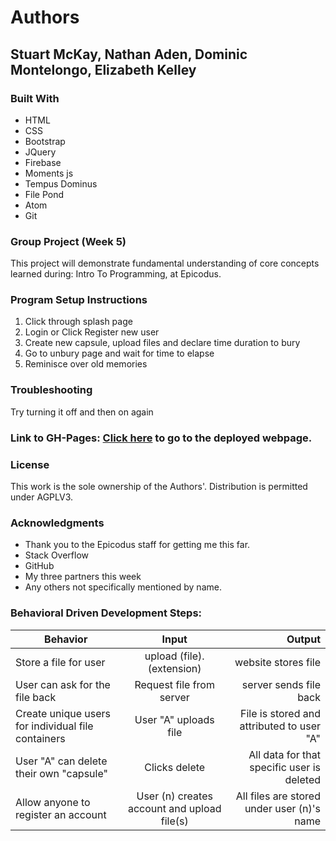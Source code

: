 # Authors
## **Stuart McKay,** **Nathan Aden,** **Dominic Montelongo,** **Elizabeth Kelley**

### Built With
* HTML
* CSS
* Bootstrap
* JQuery
* Firebase
* Moments js
* Tempus Dominus
* File Pond
* Atom
* Git

### Group Project (Week 5)
This project will demonstrate fundamental understanding of core concepts learned during: Intro To Programming, at Epicodus.

### Program Setup Instructions
1. Click through splash page
2. Login or Click Register new user
3. Create new capsule, upload files and declare time duration to bury
4. Go to unbury page and wait for time to elapse
5. Reminisce over old memories


### Troubleshooting
Try turning it off and then on again

### Link to GH-Pages: [Click here](https://mcstuart.github.io/virtual-time-capsule/) to go to the deployed webpage.

### License
This work is the sole ownership of the Authors'. Distribution is permitted under AGPLV3.

### Acknowledgments
* Thank you to the Epicodus staff for getting me this far.
* Stack Overflow
* GitHub
* My three partners this week
* Any others not specifically mentioned by name.

### Behavioral Driven Development Steps:
| Behavior | Input | Output |
| ------------- |:-------------:| -----:|
| Store a file for user | upload (file).(extension) | website stores file |
| User can ask for the file back | Request file from server | server sends file back |
| Create unique users for individual file containers | User "A" uploads file | File is stored and attributed to user "A" |
| User "A" can delete their own "capsule" | Clicks delete | All data for that specific user is deleted |
| Allow anyone to register an account | User (n) creates account and upload file(s) | All files are stored under user (n)'s name |
